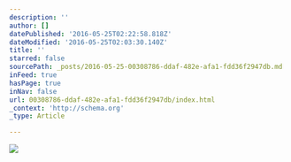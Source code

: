 ```yaml
---
description: ''
author: []
datePublished: '2016-05-25T02:22:58.818Z'
dateModified: '2016-05-25T02:03:30.140Z'
title: ''
starred: false
sourcePath: _posts/2016-05-25-00308786-ddaf-482e-afa1-fdd36f2947db.md
inFeed: true
hasPage: true
inNav: false
url: 00308786-ddaf-482e-afa1-fdd36f2947db/index.html
_context: 'http://schema.org'
_type: Article

---
```

![](https://the-grid-user-content.s3-us-west-2.amazonaws.com/ef8b55b2-e5be-42bb-8b81-def81d4aac85.jpg)